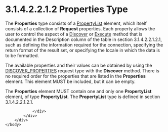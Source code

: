 <html dir="LTR" xmlns:mshelp="http://msdn.microsoft.com/mshelp" xmlns:ddue="http://ddue.schemas.microsoft.com/authoring/2003/5" xmlns:xlink="http://www.w3.org/1999/xlink" xmlns:tool="http://www.microsoft.com/tooltip">
    <head>
        <meta http-equiv="Content-Type" content="text/html; CHARSET=utf-8"></meta>
        <meta name="save" content="history"></meta>
        <title>3.1.4.2.2.1.2 Properties Type</title>
        <xml>
            <mshelp:toctitle title="3.1.4.2.2.1.2 Properties Type"></mshelp:toctitle>
            <mshelp:rltitle title="[MS-SSAS]: Properties Type"></mshelp:rltitle>
            <mshelp:keyword index="A" term="1908a118-f915-43dc-98f1-7d816f4f5215"></mshelp:keyword>
            <mshelp:attr name="DCSext.ContentType" value="open specification"></mshelp:attr>
            <mshelp:attr name="AssetID" value="1908a118-f915-43dc-98f1-7d816f4f5215"></mshelp:attr>
            <mshelp:attr name="TopicType" value="kbRef"></mshelp:attr>
            <mshelp:attr name="DCSext.Title" value="[MS-SSAS]: Properties Type" />
        </xml>
    </head>
    <body>
        <div id="header">
            <h1 class="heading">3.1.4.2.2.1.2 Properties Type</h1>
        </div>
        <div id="mainSection">
            <div id="mainBody">
                <div id="allHistory" class="saveHistory"></div>
                <div id="sectionSection0" class="section" name="collapseableSection">
                    

<p>The <b>Properties</b> type consists of a <a href="52e0b880-e2ff-49cd-b42e-db99b39faa54.md">PropertyList</a> element,
which itself consists of a collection of <b>Request</b> properties. Each
property allows the user to control the aspect of a <a href="b1bb43da-8a61-4ba3-8f27-6816f9bbe0a8.md">Discover</a> or <a href="d4fc7522-6b6a-4716-b90b-61d39843911d.md">Execute</a> method that is
documented in the Description column of the table in section 3.1.4.2.2.1.2.1,
such as defining the information required for the connection, specifying the
return format of the result set, or specifying the locale in which the data is
to be formatted. </p>

<p>The available properties and their values can be obtained by
using the <a href="81f673a7-06b4-4372-8da7-becd5d63c23f.md">DISCOVER_PROPERTIES</a>
request type with the <b>Discover</b> method. There is no required order for
the properties that are listed in the <b>Properties</b> element. This element
MUST be included, but it can be empty.</p>

<p>The <b>Properties</b> element MUST contain one and only one <b>PropertyList</b>
element, of type <b>PropertyList</b>. The <b>PropertyList</b> type is defined
in section 3.1.4.2.2.1.2.1.</p>


                </div>
            </div>
        </div>
    </body>
</html>